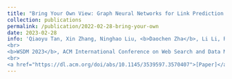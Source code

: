 ```yaml
---
title: "Bring Your Own View: Graph Neural Networks for Link Prediction with Personalized Subgraph Selection"
collection: publications
permalink: /publication/2022-02-28-bring-your-own
date: 2023-02-28
info: 'Qiaoyu Tan, Xin Zhang, Ninghao Liu, <b>Daochen Zha</b>, Li Li, Rui Chen, Soo-Hyun Choi, Xia Hu
<br>
<b>WSDM 2023</b>, ACM International Conference on Web Search and Data Mining
<br>
<a href="https://dl.acm.org/doi/abs/10.1145/3539597.3570407">[Paper]</a>'
---
```


